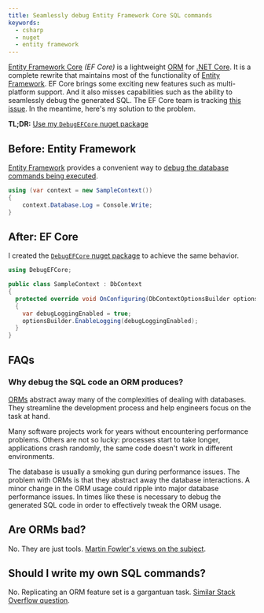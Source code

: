 ```yaml
---
title: Seamlessly debug Entity Framework Core SQL commands
keywords:
  - csharp
  - nuget
  - entity framework
---
```


[Entity Framework Core](https://docs.microsoft.com/en-us/ef/core/) _(EF Core)_ is a lightweight [ORM](https://en.wikipedia.org/wiki/Object-relational_mapping) for [.NET Core](https://docs.microsoft.com/en-us/dotnet/core/). It is a complete rewrite that maintains most of the functionality of [Entity Framework](https://docs.microsoft.com/en-us/ef/ef6/index). EF Core brings some exciting new features such as multi-platform support. And it also misses capabilities such as the ability to seamlessly debug the generated SQL. The EF Core team is tracking [this issue](https://github.com/aspnet/EntityFrameworkCore/issues/6482). In the meantime, here's my solution to the problem.  

**TL;DR:** [Use my `DebugEFCore` nuget package](https://github.com/camilin87/debug-ef-core)  

## Before: Entity Framework  

[Entity Framework](https://docs.microsoft.com/en-us/ef/ef6/index) provides a convenient way to [debug the database commands being executed](https://msdn.microsoft.com/en-us/library/dn469464%28v=vs.113%29.aspx).  

```csharp
using (var context = new SampleContext()) 
{ 
    context.Database.Log = Console.Write;
}
```

## After: EF Core  

I created the [`DebugEFCore` nuget package](https://github.com/camilin87/debug-ef-core) to achieve the same behavior.  

```csharp
using DebugEFCore;

public class SampleContext : DbContext
{
  protected override void OnConfiguring(DbContextOptionsBuilder optionsBuilder)
  {
    var debugLoggingEnabled = true;
    optionsBuilder.EnableLogging(debugLoggingEnabled);
  }
}
```

## FAQs

### Why debug the SQL code an ORM produces?  

[ORMs](https://en.wikipedia.org/wiki/Object-relational_mapping) abstract away many of the complexities of dealing with databases. They streamline the development process and help engineers focus on the task at hand.  

Many software projects work for years without encountering performance problems. Others are not so lucky: processes start to take longer, applications crash randomly, the same code doesn't work in different environments.  

The database is usually a smoking gun during performance issues. The problem with ORMs is that they abstract away the database interactions. A minor change in the ORM usage could ripple into major database performance issues. In times like these is necessary to debug the generated SQL code in order to effectively tweak the ORM usage.  

## Are ORMs bad?  

No. They are just tools. [Martin Fowler's views on the subject](https://martinfowler.com/bliki/OrmHate.html).  

## Should I write my own SQL commands?  

No. Replicating an ORM feature set is a gargantuan task. [Similar Stack Overflow question](https://stackoverflow.com/questions/494816/using-an-orm-or-plain-sql).  
